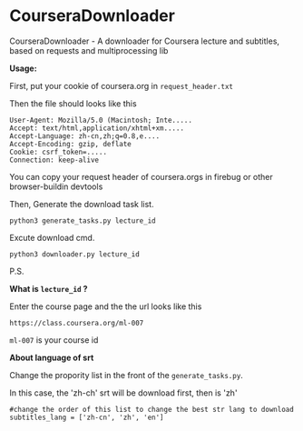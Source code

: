 CourseraDownloader
==================

CourseraDownloader - A downloader for Coursera lecture and subtitles, based on requests and multiprocessing lib

**Usage:**

First, put your cookie of coursera.org in `request_header.txt`

Then the file should looks like this

	User-Agent: Mozilla/5.0 (Macintosh; Inte.....
	Accept: text/html,application/xhtml+xm.....
	Accept-Language: zh-cn,zh;q=0.8,e....
	Accept-Encoding: gzip, deflate
	Cookie: csrf_token=.....
	Connection: keep-alive

You can copy your request header of coursera.orgs in firebug or other browser-buildin devtools


Then, Generate the download task list.

	python3 generate_tasks.py lecture_id
	
Excute download cmd.
	
	python3 downloader.py lecture_id



P.S.

**What is `lecture_id` ?**

Enter the course page and the the url looks like this

	https://class.coursera.org/ml-007
	
`ml-007` is your course id

**About language of srt**

Change the propority list in the front of the `generate_tasks.py`.

In this case, the 'zh-ch' srt will be download first, then is 'zh'

	#change the order of this list to change the best str lang to download
	subtitles_lang = ['zh-cn', 'zh', 'en']
